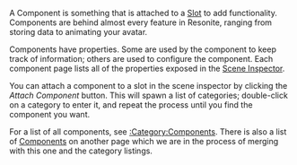 <languages/><translate> A Component is something that is attached to a
[Slot](Slot "wikilink") to add functionality. Components are behind
almost every feature in Resonite, ranging from storing data to animating
your avatar.

Components have properties. Some are used by the component to keep track
of information; others are used to configure the component. Each
component page lists all of the properties exposed in the [Scene
Inspector](Scene_Inspector "wikilink").

You can attach a component to a slot in the scene inspector by clicking
the *Attach Component* button. This will spawn a list of categories;
double-click on a category to enter it, and repeat the process until you
find the component you want.

For a list of all components, see
[:Category:Components](:Category:Components "wikilink"). There is also a
list of [Components](Components "wikilink") on another page which we are
in the process of merging with this one and the category listings.
</translate>